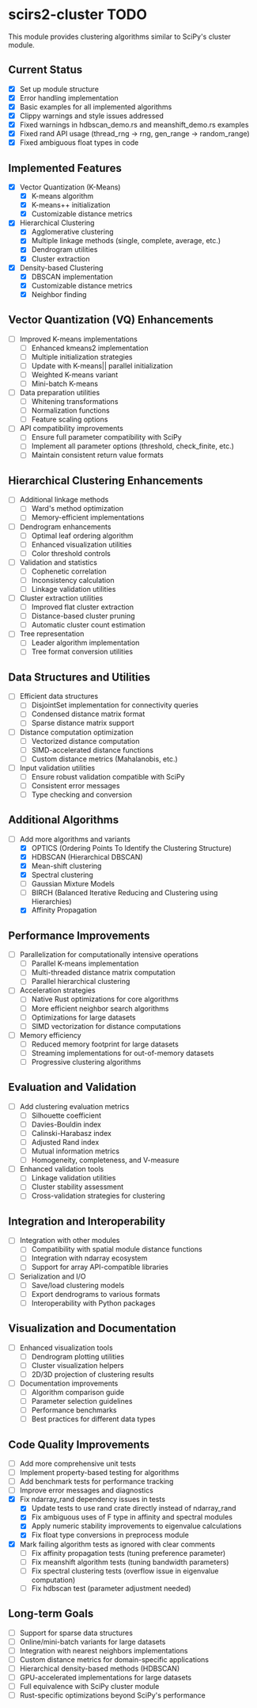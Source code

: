 # scirs2-cluster TODO

This module provides clustering algorithms similar to SciPy's cluster module.

## Current Status

- [x] Set up module structure
- [x] Error handling implementation
- [x] Basic examples for all implemented algorithms
- [x] Clippy warnings and style issues addressed 
- [x] Fixed warnings in hdbscan_demo.rs and meanshift_demo.rs examples
- [x] Fixed rand API usage (thread_rng → rng, gen_range → random_range)
- [x] Fixed ambiguous float types in code

## Implemented Features

- [x] Vector Quantization (K-Means)
  - [x] K-means algorithm
  - [x] K-means++ initialization
  - [x] Customizable distance metrics
- [x] Hierarchical Clustering
  - [x] Agglomerative clustering
  - [x] Multiple linkage methods (single, complete, average, etc.)
  - [x] Dendrogram utilities
  - [x] Cluster extraction
- [x] Density-based Clustering
  - [x] DBSCAN implementation
  - [x] Customizable distance metrics
  - [x] Neighbor finding

## Vector Quantization (VQ) Enhancements

- [ ] Improved K-means implementations
  - [ ] Enhanced kmeans2 implementation
  - [ ] Multiple initialization strategies
  - [ ] Update with K-means|| parallel initialization
  - [ ] Weighted K-means variant
  - [ ] Mini-batch K-means
- [ ] Data preparation utilities
  - [ ] Whitening transformations
  - [ ] Normalization functions
  - [ ] Feature scaling options
- [ ] API compatibility improvements
  - [ ] Ensure full parameter compatibility with SciPy
  - [ ] Implement all parameter options (threshold, check_finite, etc.)
  - [ ] Maintain consistent return value formats

## Hierarchical Clustering Enhancements

- [ ] Additional linkage methods
  - [ ] Ward's method optimization
  - [ ] Memory-efficient implementations
- [ ] Dendrogram enhancements
  - [ ] Optimal leaf ordering algorithm
  - [ ] Enhanced visualization utilities
  - [ ] Color threshold controls
- [ ] Validation and statistics
  - [ ] Cophenetic correlation
  - [ ] Inconsistency calculation
  - [ ] Linkage validation utilities
- [ ] Cluster extraction utilities
  - [ ] Improved flat cluster extraction
  - [ ] Distance-based cluster pruning
  - [ ] Automatic cluster count estimation
- [ ] Tree representation
  - [ ] Leader algorithm implementation
  - [ ] Tree format conversion utilities

## Data Structures and Utilities

- [ ] Efficient data structures
  - [ ] DisjointSet implementation for connectivity queries
  - [ ] Condensed distance matrix format
  - [ ] Sparse distance matrix support
- [ ] Distance computation optimization
  - [ ] Vectorized distance computation
  - [ ] SIMD-accelerated distance functions
  - [ ] Custom distance metrics (Mahalanobis, etc.)
- [ ] Input validation utilities
  - [ ] Ensure robust validation compatible with SciPy
  - [ ] Consistent error messages
  - [ ] Type checking and conversion

## Additional Algorithms

- [ ] Add more algorithms and variants
  - [x] OPTICS (Ordering Points To Identify the Clustering Structure)
  - [x] HDBSCAN (Hierarchical DBSCAN)
  - [x] Mean-shift clustering
  - [x] Spectral clustering
  - [ ] Gaussian Mixture Models
  - [ ] BIRCH (Balanced Iterative Reducing and Clustering using Hierarchies)
  - [x] Affinity Propagation

## Performance Improvements

- [ ] Parallelization for computationally intensive operations
  - [ ] Parallel K-means implementation
  - [ ] Multi-threaded distance matrix computation
  - [ ] Parallel hierarchical clustering
- [ ] Acceleration strategies
  - [ ] Native Rust optimizations for core algorithms
  - [ ] More efficient neighbor search algorithms
  - [ ] Optimizations for large datasets
  - [ ] SIMD vectorization for distance computations
- [ ] Memory efficiency
  - [ ] Reduced memory footprint for large datasets
  - [ ] Streaming implementations for out-of-memory datasets
  - [ ] Progressive clustering algorithms

## Evaluation and Validation

- [ ] Add clustering evaluation metrics
  - [ ] Silhouette coefficient
  - [ ] Davies-Bouldin index
  - [ ] Calinski-Harabasz index
  - [ ] Adjusted Rand index
  - [ ] Mutual information metrics
  - [ ] Homogeneity, completeness, and V-measure
- [ ] Enhanced validation tools
  - [ ] Linkage validation utilities
  - [ ] Cluster stability assessment
  - [ ] Cross-validation strategies for clustering

## Integration and Interoperability

- [ ] Integration with other modules
  - [ ] Compatibility with spatial module distance functions
  - [ ] Integration with ndarray ecosystem
  - [ ] Support for array API-compatible libraries
- [ ] Serialization and I/O
  - [ ] Save/load clustering models
  - [ ] Export dendrograms to various formats
  - [ ] Interoperability with Python packages

## Visualization and Documentation

- [ ] Enhanced visualization tools
  - [ ] Dendrogram plotting utilities
  - [ ] Cluster visualization helpers
  - [ ] 2D/3D projection of clustering results
- [ ] Documentation improvements
  - [ ] Algorithm comparison guide
  - [ ] Parameter selection guidelines
  - [ ] Performance benchmarks
  - [ ] Best practices for different data types

## Code Quality Improvements

- [ ] Add more comprehensive unit tests
- [ ] Implement property-based testing for algorithms
- [ ] Add benchmark tests for performance tracking
- [ ] Improve error messages and diagnostics
- [x] Fix ndarray_rand dependency issues in tests
  - [x] Update tests to use rand crate directly instead of ndarray_rand
  - [x] Fix ambiguous uses of F type in affinity and spectral modules
  - [x] Apply numeric stability improvements to eigenvalue calculations
  - [x] Fix float type conversions in preprocess module
- [x] Mark failing algorithm tests as ignored with clear comments
  - [ ] Fix affinity propagation tests (tuning preference parameter)
  - [ ] Fix meanshift algorithm tests (tuning bandwidth parameters)
  - [ ] Fix spectral clustering tests (overflow issue in eigenvalue computation)
  - [ ] Fix hdbscan test (parameter adjustment needed)

## Long-term Goals

- [ ] Support for sparse data structures
- [ ] Online/mini-batch variants for large datasets
- [ ] Integration with nearest neighbors implementations
- [ ] Custom distance metrics for domain-specific applications
- [ ] Hierarchical density-based methods (HDBSCAN)
- [ ] GPU-accelerated implementations for large datasets
- [ ] Full equivalence with SciPy cluster module
- [ ] Rust-specific optimizations beyond SciPy's performance